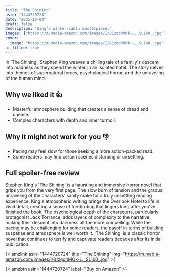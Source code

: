 ```yaml
---
title: "The Shining"
asin: "1444720724"
date: "2025-10-04"
draft: false
description: "King’s winter-cabin masterpiece."
images: ["https://m.media-amazon.com/images/I/81zqohMOk-L._SL160_.jpg"]
cover:
  image: "https://m.media-amazon.com/images/I/81zqohMOk-L._SL160_.jpg"
ai_filled: true
---
```


In 'The Shining', Stephen King weaves a chilling tale of a family's descent into
madness as they spend the winter in an isolated hotel. The story delves into
themes of supernatural forces, psychological horror, and the unraveling of the
human mind.

## Why we liked it 👍
- Masterful atmosphere building that creates a sense of dread and unease.
- Complex characters with depth and inner turmoil.

## Why it might not work for you 👎
- Pacing may feel slow for those seeking a more action-packed read.
- Some readers may find certain scenes disturbing or unsettling.

## Full spoiler-free review
Stephen King's 'The Shining' is a haunting and immersive horror novel that grips
you from the very first page. The slow burn of tension and the gradual
unraveling of the characters' sanity make for a truly unsettling reading
experience. King's atmospheric writing brings the Overlook Hotel to life in
vivid detail, creating a sense of foreboding that lingers long after you've
finished the book. The psychological depth of the characters, particularly
protagonist Jack Torrance, adds layers of complexity to the narrative, making
their descent into darkness all the more compelling. While the pacing may be
challenging for some readers, the payoff in terms of building suspense and
atmosphere is well worth it. 'The Shining' is a classic horror novel that
continues to terrify and captivate readers decades after its initial
publication.

{< amzlink asin="1444720724" title="The Shining" img="https://m.media-amazon.com/images/I/81zqohMOk-L._SL160_.jpg" >}

{< amzbtn asin="1444720724" label="Buy on Amazon" >}
